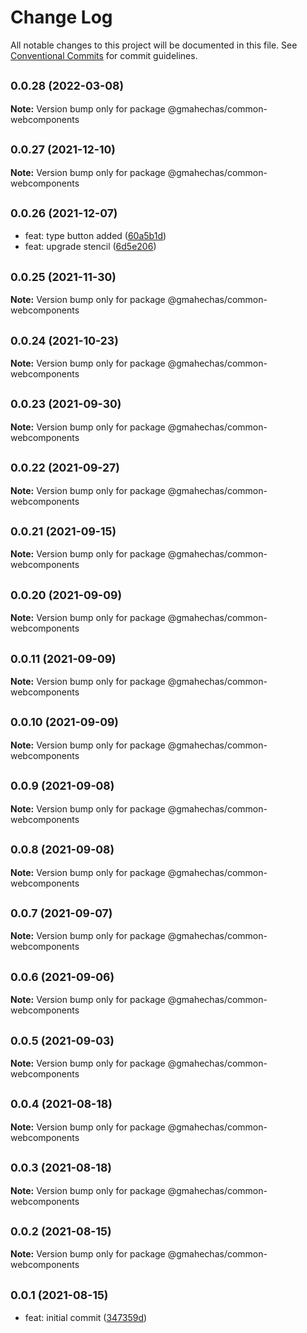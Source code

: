 # Change Log

All notable changes to this project will be documented in this file.
See [Conventional Commits](https://conventionalcommits.org) for commit guidelines.

## <small>0.0.28 (2022-03-08)</small>

**Note:** Version bump only for package @gmahechas/common-webcomponents





## <small>0.0.27 (2021-12-10)</small>

**Note:** Version bump only for package @gmahechas/common-webcomponents





## <small>0.0.26 (2021-12-07)</small>

* feat: type button added ([60a5b1d](https://github.com/gmahechas/erp/commit/60a5b1d))
* feat: upgrade stencil ([6d5e206](https://github.com/gmahechas/erp/commit/6d5e206))





## <small>0.0.25 (2021-11-30)</small>

**Note:** Version bump only for package @gmahechas/common-webcomponents





## <small>0.0.24 (2021-10-23)</small>

**Note:** Version bump only for package @gmahechas/common-webcomponents





## <small>0.0.23 (2021-09-30)</small>

**Note:** Version bump only for package @gmahechas/common-webcomponents





## <small>0.0.22 (2021-09-27)</small>

**Note:** Version bump only for package @gmahechas/common-webcomponents





## <small>0.0.21 (2021-09-15)</small>

**Note:** Version bump only for package @gmahechas/common-webcomponents





## <small>0.0.20 (2021-09-09)</small>

**Note:** Version bump only for package @gmahechas/common-webcomponents





## <small>0.0.11 (2021-09-09)</small>

**Note:** Version bump only for package @gmahechas/common-webcomponents





## <small>0.0.10 (2021-09-09)</small>

**Note:** Version bump only for package @gmahechas/common-webcomponents





## <small>0.0.9 (2021-09-08)</small>

**Note:** Version bump only for package @gmahechas/common-webcomponents





## <small>0.0.8 (2021-09-08)</small>

**Note:** Version bump only for package @gmahechas/common-webcomponents





## <small>0.0.7 (2021-09-07)</small>

**Note:** Version bump only for package @gmahechas/common-webcomponents





## <small>0.0.6 (2021-09-06)</small>

**Note:** Version bump only for package @gmahechas/common-webcomponents





## <small>0.0.5 (2021-09-03)</small>

**Note:** Version bump only for package @gmahechas/common-webcomponents





## <small>0.0.4 (2021-08-18)</small>

**Note:** Version bump only for package @gmahechas/common-webcomponents





## <small>0.0.3 (2021-08-18)</small>

**Note:** Version bump only for package @gmahechas/common-webcomponents





## <small>0.0.2 (2021-08-15)</small>

**Note:** Version bump only for package @gmahechas/common-webcomponents





## <small>0.0.1 (2021-08-15)</small>

* feat: initial commit ([347359d](https://github.com/gmahechas/erp/commit/347359d))
